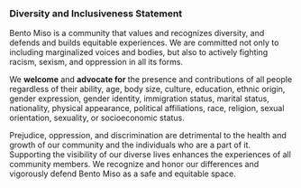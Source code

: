 ### Diversity and Inclusiveness Statement

Bento Miso is a community that values and recognizes diversity, and defends and builds equitable experiences. We are committed not only to including marginalized voices and bodies, but also to actively fighting racism, sexism, and oppression in all its forms.

We **welcome** and **advocate for** the presence and contributions of all people regardless of their ability, age, body size, culture, education, ethnic origin, gender expression, gender identity, immigration status, marital status, nationality, physical appearance, political affiliations, race, religion, sexual orientation, sexuality, or socioeconomic status.

Prejudice, oppression, and discrimination are detrimental to the health and growth of our community and the individuals who are a part of it. Supporting the visibility of our diverse lives enhances the experiences of all community members. We recognize and honor our differences and vigorously defend Bento Miso as a safe and equitable space.